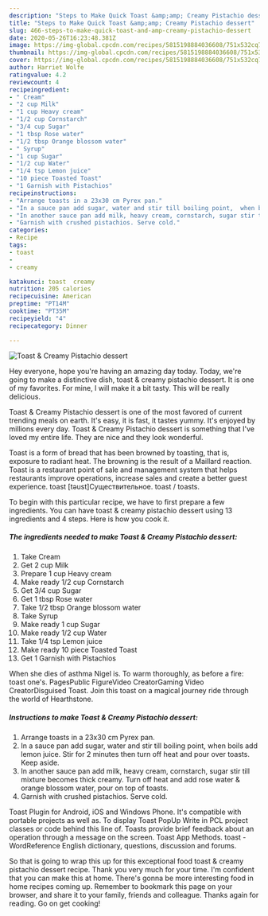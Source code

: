 ```yaml
---
description: "Steps to Make Quick Toast &amp;amp; Creamy Pistachio dessert"
title: "Steps to Make Quick Toast &amp;amp; Creamy Pistachio dessert"
slug: 466-steps-to-make-quick-toast-and-amp-creamy-pistachio-dessert
date: 2020-05-26T16:23:48.381Z
image: https://img-global.cpcdn.com/recipes/5815198884036608/751x532cq70/toast-creamy-pistachio-dessert-recipe-main-photo.jpg
thumbnail: https://img-global.cpcdn.com/recipes/5815198884036608/751x532cq70/toast-creamy-pistachio-dessert-recipe-main-photo.jpg
cover: https://img-global.cpcdn.com/recipes/5815198884036608/751x532cq70/toast-creamy-pistachio-dessert-recipe-main-photo.jpg
author: Harriet Wolfe
ratingvalue: 4.2
reviewcount: 4
recipeingredient:
- " Cream"
- "2 cup Milk"
- "1 cup Heavy cream"
- "1/2 cup Cornstarch"
- "3/4 cup Sugar"
- "1 tbsp Rose water"
- "1/2 tbsp Orange blossom water"
- " Syrup"
- "1 cup Sugar"
- "1/2 cup Water"
- "1/4 tsp Lemon juice"
- "10 piece Toasted Toast"
- "1 Garnish with Pistachios"
recipeinstructions:
- "Arrange toasts in a 23x30 cm Pyrex pan."
- "In a sauce pan add sugar, water and stir till boiling point,  when boils add lemon juice. Stir for 2 minutes then turn off heat and pour over toasts. Keep aside."
- "In another sauce pan add milk, heavy cream, cornstarch, sugar stir till mixture becomes thick creamy. Turn off heat and add rose water &amp; orange blossom water, pour on top of toasts."
- "Garnish with crushed pistachios. Serve cold."
categories:
- Recipe
tags:
- toast
- 
- creamy

katakunci: toast  creamy 
nutrition: 205 calories
recipecuisine: American
preptime: "PT14M"
cooktime: "PT35M"
recipeyield: "4"
recipecategory: Dinner

---
```



![Toast &amp; Creamy Pistachio dessert](https://img-global.cpcdn.com/recipes/5815198884036608/751x532cq70/toast-creamy-pistachio-dessert-recipe-main-photo.jpg)

Hey everyone, hope you're having an amazing day today. Today, we're going to make a distinctive dish, toast &amp; creamy pistachio dessert. It is one of my favorites. For mine, I will make it a bit tasty. This will be really delicious.

Toast &amp; Creamy Pistachio dessert is one of the most favored of current trending meals on earth. It's easy, it is fast, it tastes yummy. It's enjoyed by millions every day. Toast &amp; Creamy Pistachio dessert is something that I've loved my entire life. They are nice and they look wonderful.

Toast is a form of bread that has been browned by toasting, that is, exposure to radiant heat. The browning is the result of a Maillard reaction. Toast is a restaurant point of sale and management system that helps restaurants improve operations, increase sales and create a better guest experience. toast [təust]Существительное. toast / toasts.


To begin with this particular recipe, we have to first prepare a few ingredients. You can have toast &amp; creamy pistachio dessert using 13 ingredients and 4 steps. Here is how you cook it.

<!--inarticleads1-->

##### The ingredients needed to make Toast &amp; Creamy Pistachio dessert:

1. Take  Cream
1. Get 2 cup Milk
1. Prepare 1 cup Heavy cream
1. Make ready 1/2 cup Cornstarch
1. Get 3/4 cup Sugar
1. Get 1 tbsp Rose water
1. Take 1/2 tbsp Orange blossom water
1. Take  Syrup
1. Make ready 1 cup Sugar
1. Make ready 1/2 cup Water
1. Take 1/4 tsp Lemon juice
1. Make ready 10 piece Toasted Toast
1. Get 1 Garnish with Pistachios


When she dies of asthma Nigel is. To warm thoroughly, as before a fire: toast one&#39;s. PagesPublic FigureVideo CreatorGaming Video CreatorDisguised Toast. Join this toast on a magical journey ride through the world of Hearthstone. 

<!--inarticleads2-->

##### Instructions to make Toast &amp; Creamy Pistachio dessert:

1. Arrange toasts in a 23x30 cm Pyrex pan.
1. In a sauce pan add sugar, water and stir till boiling point,  when boils add lemon juice. Stir for 2 minutes then turn off heat and pour over toasts. Keep aside.
1. In another sauce pan add milk, heavy cream, cornstarch, sugar stir till mixture becomes thick creamy. Turn off heat and add rose water &amp; orange blossom water, pour on top of toasts.
1. Garnish with crushed pistachios. Serve cold.


Toast Plugin for Android, iOS and Windows Phone. It&#39;s compatible with portable projects as well as. To display Toast PopUp Write in PCL project classes or code behind this line of. Toasts provide brief feedback about an operation through a message on the screen. Toast App Methods. toast - WordReference English dictionary, questions, discussion and forums. 

So that is going to wrap this up for this exceptional food toast &amp; creamy pistachio dessert recipe. Thank you very much for your time. I'm confident that you can make this at home. There's gonna be more interesting food in home recipes coming up. Remember to bookmark this page on your browser, and share it to your family, friends and colleague. Thanks again for reading. Go on get cooking!

